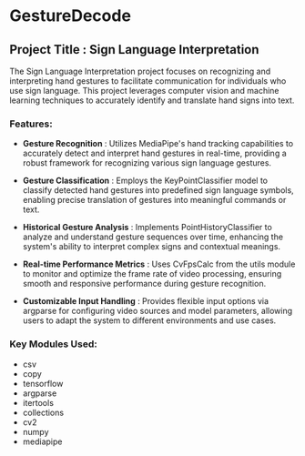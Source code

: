 # GestureDecode
## Project Title : Sign Language Interpretation

The Sign Language Interpretation project focuses on recognizing and interpreting hand gestures to facilitate communication for individuals who use sign language. This project leverages computer vision and machine learning techniques to accurately identify and translate hand signs into text.

### Features:

- **Gesture Recognition** : Utilizes MediaPipe's hand tracking capabilities to accurately detect and interpret hand gestures in real-time, providing a robust framework for recognizing various sign language gestures.

- **Gesture Classification** : Employs the KeyPointClassifier model to classify detected hand gestures into predefined sign language symbols, enabling precise translation of gestures into meaningful commands or text.
  
- **Historical Gesture Analysis** : Implements PointHistoryClassifier to analyze and understand gesture sequences over time, enhancing the system's ability to interpret complex signs and contextual meanings.

- **Real-time Performance Metrics** : Uses CvFpsCalc from the utils module to monitor and optimize the frame rate of video processing, ensuring smooth and responsive performance during gesture recognition.

- **Customizable Input Handling** : Provides flexible input options via argparse for configuring video sources and model parameters, allowing users to adapt the system to different environments and use cases.

### Key Modules Used:

- csv
- copy
- tensorflow
- argparse
- itertools
- collections
- cv2
- numpy
- mediapipe
